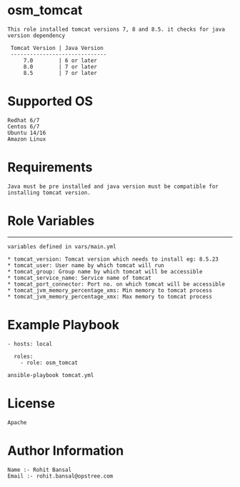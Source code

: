 # osm_tomcat
  

`This role installed tomcat versions 7, 8 and 8.5. it checks for java version dependency`
```
 Tomcat Version | Java Version
 ------------------------------
     7.0        | 6 or later
     8.0        | 7 or later
     8.5        | 7 or later
```

# Supported OS  

```
Redhat 6/7
Centos 6/7
Ubuntu 14/16
Amazon Linux
```
 
# Requirements

`Java must be pre installed and java version must be compatible for installing tomcat version.`


# Role Variables
 --------------

`variables defined in vars/main.yml`
```
* tomcat_version: Tomcat version which needs to install eg: 8.5.23
* tomcat_user: User name by which tomcat will run
* tomcat_group: Group name by which tomcat will be accessible
* tomcat_service_name: Service name of tomcat
* tomcat_port_connector: Port no. on which tomcat will be accessible
* tomcat_jvm_memory_percentage_xms: Min memory to tomcat process
* tomcat_jvm_memory_percentage_xmx: Max memory to tomcat process
```

# Example Playbook
  
```
- hosts: local

  roles:
    - role: osm_tomcat

ansible-playbook tomcat.yml
```

# License

`Apache`

# Author Information
  
```
Name :- Rohit Bansal
Email :- rohit.bansal@opstree.com
```